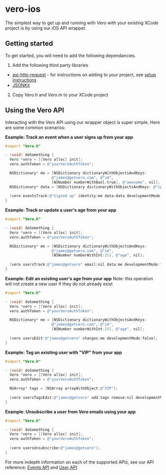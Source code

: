# vero-ios

The simplest way to get up and running with Vero with your existing XCode project is by using our iOS API wrapper.

## Getting started

To get started, you will need to add the following dependancies.

1) Add the following third party libraries

- [asi-http-request](http://allseeing-i.com/ASIHTTPRequest/) - for instructions on adding to your project, see [setup instructions](http://allseeing-i.com/ASIHTTPRequest/Setup-instructions)
- [JSONKit](https://github.com/johnezang/JSONKit)

2) Copy Vero.h and Vero.m to your XCode project

## Using the Vero API

Interacting with the Vero API using our wrapper object is super simple. Here are some common scenarios:

**Example: Track an event when a user signs up from your app**
```objectivec
#import "Vero.h"

- (void) doSomething {
  Vero *vero = [[Vero alloc] init];
  vero.authToken = @"yourVeroAuthToken";

  NSDictionary* me = [NSDictionary dictionaryWithObjectsAndKeys:
                     @"james@getvero.com", @"id",
                     [NSNumber numberWithBool:true], @"awesome", nil];
  NSDictionary* data = [NSDictionary dictionaryWithObjectsAndKeys: @"iphone", @"source", nil];
  
  [vero eventsTrack:@"Signed up" identity:me data:data developmentMode:false];
}
```

**Example: Track or update a user's age from your app**
```objectivec
#import "Vero.h"

- (void) doSomething {
  Vero *vero = [[Vero alloc] init];
  vero.authToken = @"yourVeroAuthToken";

  NSDictionary* me = [NSDictionary dictionaryWithObjectsAndKeys:
                     @"james@getvero.com", @"id",
                     [NSNumber numberWithInt:25], @"age", nil];
  
  [vero usersTrack:@"james@getvero" email:nil data:me developmentMode:false];
}
```

**Example: Edit an existing user's age from your app**
Note: this operation will not create a new user if they do not already exist
```objectivec
#import "Vero.h"

- (void) doSomething {
  Vero *vero = [[Vero alloc] init];
  vero.authToken = @"yourVeroAuthToken";

  NSDictionary* me = [NSDictionary dictionaryWithObjectsAndKeys:
                     @"james@getvero.com", @"id",
                     [NSNumber numberWithInt:25], @"age", nil];
  
  [vero usersEdit:@"james@getvero" changes:me developmentMode:false];
}
```

**Example: Tag an existing user with "VIP" from your app**
```objectivec
#import "Vero.h"

- (void) doSomething {
  Vero *vero = [[Vero alloc] init];
  vero.authToken = @"yourVeroAuthToken";

  NSArray* tags = [NSArray arrayWithObject:@"VIP"];
  
  [vero usersTagsEdit:@"james@getvero" add:tags remove:nil developmentMode:false];
}
```

**Example: Unsubscribe a user from Vero emails using your app**
```objectivec
#import "Vero.h"

- (void) doSomething {
  Vero *vero = [[Vero alloc] init];
  vero.authToken = @"yourVeroAuthToken";
  
  [vero usersUnsubscribe:@"james@getvero"];
}
```

For more indepth information on each of the supported APIs, see our API reference: [Events API](https://github.com/getvero/vero-api/blob/master/sections/api/events.md) and [User API](https://github.com/getvero/vero-api/blob/master/sections/api/users.md).
